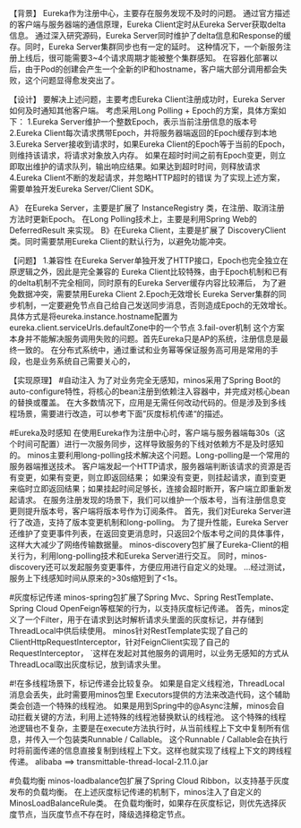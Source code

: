 【背景】
Eureka作为注册中心，主要存在服务发现不及时的问题。
    通过官方描述的客户端与服务器端的通信原理，Eureka Client定时从Eureka Server获取delta信息。
    通过深入研究源码，Eureka Server同时维护了delta信息和Response的缓存。同时，Eureka Server集群同步也有一定的延时。
    这种情况下，一个新服务注册上线后，很可能需要3~4个请求周期才能被整个集群感知。
在容器化部署以后，由于Pod的创建会产生一个全新的IP和hostname，客户端大部分调用都会失败，这个问题显得愈发突出了。

【设计】
要解决上述问题，主要考虑Eureka Client注册成功时，Eureka Server如何及时通知其他客户端。
    考虑采用Long Polling + Epoch的方案，具体方案如下：
1.Eureka Server维护一个整数Epoch，表示当前注册信息的版本号
2.Eureka Client每次请求携带Epoch，并将服务器端返回的Epoch缓存到本地
3.Eureka Server接收到请求时，如果Eureka Client的Epoch等于当前的Epoch，则维持该请求，将请求对象放入内存。
    如果在超时时间之前有Epoch变更，则立即取出维护的请求队列，输出响应结果。如果达到超时时间，则释放请求
4.Eureka Client不断的发起请求，并忽略HTTP超时的错误
为了实现上述方案，需要单独开发Eureka Server/Client SDK。

A》 在Eureka Server，主要是扩展了 InstanceRegistry 类，在注册、取消注册方法时更新Epoch。
    在Long Polling技术上，主要是利用Spring Web的 DeferredResult 来实现。
B》在Eureka Client，主要是扩展了 DiscoveryClient 类。同时需要禁用Eureka Client的默认行为，以避免功能冲突。

【问题】
1.兼容性
    在Eureka Server单独开发了HTTP接口，Epoch也完全独立在原逻辑之外，因此是完全兼容的
    Eureka Client比较特殊，由于Epoch机制和已有的delta机制不完全相同，同时原有的Eureka Server缓存内容比较滞后，
    为了避免数据冲突，需要禁用Eureka Client
2.Epoch无效增长
    Eureka Server集群的同步机制，一定要避免节点自己给自己发送同步消息，否则造成Epoch的无效增长。
    具体方式是将eureka.instance.hostname配置为eureka.client.serviceUrls.defaultZone中的一个节点
3.fail-over机制
    这个方案本身并不能解决服务调用失败的问题。首先Eureka只是AP的系统，注册信息是最终一致的。
    在分布式系统中，通过重试和业务幂等保证服务高可用是常用的手段，也是业务系统自己需要关心的，

【实现原理】
#自动注入
为了对业务完全无感知，minos采用了Spring Boot的auto-configure特性，将核心的bean注册到依赖注入容器中，并完成对核心bean的替换或覆盖。
在大多数情况下，应用是无需任何改动代码的。但是涉及到多线程场景，需要进行改造，可以参考下面”灰度标机传递“的描述。

#Eureka及时感知
在使用Eureka作为注册中心时，客户端与服务器端每30s（这个时间可配置）进行一次服务同步，这样导致服务的下线对依赖方不是及时感知的。
    minos主要利用long-polling技术解决这个问题。Long-polling是一个常用的服务器端推送技术。
    客户端发起一个HTTP请求，服务器端判断该请求的资源是否有变更，如果有变更，则立即返回结果；
    如果没有变更，则挂起请求，直到变更来临时立即返回结果；如果挂起时间足够长，连接会超时断开，客户端立即重新发起请求。
    在服务注册发现的场景下，我们可以维护一个版本号，当有注册信息变更则提升版本号，客户端将版本号作为订阅条件。
首先，我们对Eureka Server进行了改造，支持了版本变更机制和long-polling。
    为了提升性能，Eureka Server还维护了变更事件列表，在返回变更消息时，只返回2个版本号之间的具体事件，这样大大减少了网络传输数据量。
    minos-discovery包扩展了Eureka-Client的相关行为，利用long-polling技术和Eureka Server进行交互。
    同时，minos-discovery还可以发起服务变更事件，方便应用进行自定义的处理。
...经过测试，服务上下线感知时间从原来的>30s缩短到了<1s。

#灰度标记传递
minos-spring包扩展了Spring Mvc、Spring RestTemplate、Spring Cloud OpenFeign等框架的行为，以支持灰度标记传递。
首先，minos定义了一个Filter，用于在请求到达时解析请求头里面的灰度标记，并存储到ThreadLocal中供后续使用。
minos针对RestTemplate实现了自己的ClientHttpRequestInterceptor，针对FeignClient实现了自己的RequestInterceptor，
`这样在发起对其他服务的调用时，以业务无感知的方式从ThreadLocal取出灰度标记，放到请求头里。

#!在多线程场景下，标记传递会比较复杂。
   如果是自定义线程池，ThreadLocal消息会丢失，此时需要用minos包里 Executors提供的方法来改造代码，这个辅助类会创造一个特殊的线程池。
   如果是用到Spring中的@Async注解，minos会自动拦截关键的方法，利用上述特殊的线程池替换默认的线程池。
   这个特殊的线程池逻辑也不复杂，主要是在execute方法执行时，从当前线程上下文中复制所有信息，并传入一个包装类Runnable / Callable。
   这个Runnable / Callable会在执行时将前面传递的信息直接复制到线程上下文。这样也就实现了线程上下文的跨线程传递。
alibaba ==> transmittable-thread-local-2.11.0.jar

#负载均衡
minos-loadbalance包扩展了Spring Cloud Ribbon，以支持基于灰度发布的负载均衡。
    在上述灰度标记传递的机制下，minos注入了自定义的MinosLoadBalanceRule类。
    在负载均衡时，如果存在灰度标记，则优先选择灰度节点，当灰度节点不存在时，降级选择稳定节点。